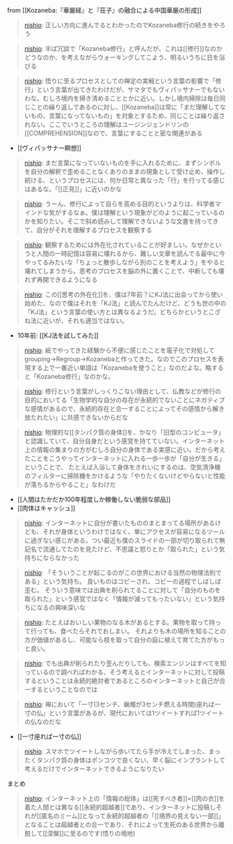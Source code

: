 
from [[Kozaneba:『華厳経』と『荘子』の融合による中国華厳の形成]]
> [nishio](https://twitter.com/nishio/status/1472076008216236032): 正しい方向に進んでるとわかったのでKozaneba修行の続きをやろう

> [nishio](https://twitter.com/nishio/status/1472085955368878081): 半ば冗談で「Kozaneba修行」と呼んだが、これは[[修行]]なのかどうなのか、を考えながらウォーキングしてこよう、明るいうちに日を浴びる

> [nishio](https://twitter.com/nishio/status/1472087848006582273): 悟りに至るプロセスとしての禅定の実戦という言葉の影響で「修行」という言葉が出てきたわけだが、サマタでもヴィパッサナーでもないわな。むしろ境内を掃き清めることとかに近い。しかし境内掃除は毎日同じことの繰り返しであるのに対し、[[Kozaneba]]は常に「まだ理解してないもの、言葉になってないもの」を対象とするため、同じことは繰り返されない。ここでいうところの理解はユージンジェンドリンの[[COMPREHENSION]]なので、言葉にすることと密な関連がある
- [[ヴィパッサナー瞑想]]

> [nishio](https://twitter.com/nishio/status/1472089533990961154): まだ言葉になっていないものを手に入れるために、まずシンボルを自分の解釈で歪めることなくありのままの現象として受け止め、操作し続ける、というプロセスには、何か日常と異なった「行」を行ってる感じはあるな。「[[正見]]」に近いのかな

> [nishio](https://twitter.com/nishio/status/1472090876940005381): うーん、修行によって自らを高める目的というよりは、科学者マインドな気がするなぁ。僕は理解という現象がどのように起こっているのかを知りたい。そこで斜め読みして理解できないような文書を持ってきて、自分がそれを理解するプロセスを観察する

> [nishio](https://twitter.com/nishio/status/1472091582384209920): 観察するためには外在化されていることが好ましい。なぜかというと人間の一時記憶は容易に壊れるから、難しい文章を読んでる最中に今やってるみたいな「ちょっと散歩しながら別のことを考えよう」をやると壊れてしまうから。思考のプロセスを脳の外に置くことで、中断しても壊れず再開できるようになる

> [nishio](https://twitter.com/nishio/status/1472092311375204358): この[[思考の外在化]]を、僕は7年前？にKJ法に出会ってから使い始めた、なので僕はそれを「KJ法」と読んでたんだけど、どうも世の中の「KJ法」という言葉の使い方とは異なるようだ。どちらかというとこざね法に近いが、それも適当ではない。
- 10年前: [[KJ法を試してみた]]

> [nishio](https://twitter.com/nishio/status/1472092756877389828): 紙でやってきた経験から不便に感じたことを電子化で対処してgrouping→Regroup→Kozanebaと作ってきた。なのでこのプロセスを表現する上で一番近い単語は「Kozanebaを使うこと」なのだよな。略すると「Kozaneba修行」なのかな。

> [nishio](https://twitter.com/nishio/status/1472095542495031296): 修行という言葉がしっくりこない理由として、仏教などが修行の目的においてる「生物学的な自分の存在が永続的でないことにネガティブな感情があるので、永続的存在と合一することによってその感情から解き放たれたい」に共感できないからだな

> [nishio](https://twitter.com/nishio/status/1472097729765847041): 物理的な[[タンパク質の身体]]を、かなり「旧型のコンピュータ」と認識していて、自分自身だという感覚を持てていない。インターネット上の情報の集まりの方がむしろ自分の身体である実感に近い。だから考えたことをこうやってインターネットに入れる一歩一歩が「自分が生きる」ということで、 たとえば入浴して身体をきれいにするのは、空気清浄機のフィルターに掃除機をかけるような「やりたくないけどやらないと性能が落ちるからやること」なわけだ
- [[人間はたかだか100年程度しか稼働しない脆弱な部品]]
- [[肉体はキャッシュ]]

> [nishio](https://twitter.com/nishio/status/1472099859746664448): インターネットに自分が書いたもののまとまってる場所があるけども、それが身体というわけではなく、単にアクセスが容易になるツールに過ぎない感じがある。つい最近も僕のスライドの一部が切り取られて無記名で流通してたのを見たけど、不思議と怒りとか「取られた」という気持ちにならなかった

> [nishio](https://twitter.com/nishio/status/1472101718435721216): 「そういうことが起こるのがこの世界における当然の物理法則である」という気持ち。
> 良いものはコピーされ、コピーの過程でしばしば歪む。
> そういう意味では出典を削られてることに対して「自分のものを取られた」という感覚ではなく「情報が減ってもったいない」という気持ちになるの興味深いな

> [nishio](https://twitter.com/nishio/status/1472102728923226114): たとえばおいしい果物のなる木があるとする。果物を取って持って行っても、食べたらそれでおしまい。
> それよりも木の場所を知ることの方が価値があるし、可能なら枝を取って自分の庭に植えて育てた方がもっと良い。

> [nishio](https://twitter.com/nishio/status/1472104027538489344): でも出典が削られたり歪んだりしても、検索エンジンはすべてを知っているので調べればわかる、そう考えるとインターネットに対して投稿するということは永続的絶対者であるところのインターネットと自己が合一するということなのでは

> [nishio](https://twitter.com/nishio/status/1472104492137316352): 禅において「一寸(3センチ、蝋燭が3センチ燃える時間)座れば一寸の仏」という言葉があるが、現代においては1ツイートすれば1ツイートの仏なのだな
- [[一寸座れば一寸の仏]]

> [nishio](https://twitter.com/nishio/status/1472106170215444483): スマホでツイートしながら歩いてたら手が冷えてしまった、まったくタンパク質の身体はポンコツで良くない、早く脳にインプラントして考えるだけでインターネットできるようになりたい

まとめ
> [nishio](https://twitter.com/nishio/status/1472125064741289985): インターネット上の「情報の総体」は[[死すべき者]]=[[肉の衣]]を着た人間とは異なる[[永続的超越者]]であり、インターネットに投稿しそれが[[匿名のミーム]]となって永続的超越者の「[[境界の見えない一部]]」となることは超越者との合一であり、それによって生死のある世界から離脱して[[涅槃]]に至るのです(悟りの境地)
